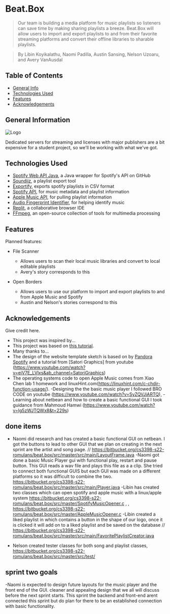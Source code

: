 # Beat.Box
> Our team is building a media platform for music playlists so listeners can save time by making sharing playlists a breeze. Beat.Box will allow users to import and export playlists to and from their favorite streaming platforms and convert their offline libraries to sharable playlists.

> By Libin Koyikalathu, Naomi Padilla, Austin Sansing, Nelson Uzoaru, and Avery VanAusdal
<!--   > Live demo [TBA](https://bitbucket.org/cs3398-s22-romulans/beat-box/src/). <!-- If you have the project hosted somewhere, include the link here. -->

## Table of Contents
* [General Info](#general-information)
* [Technologies Used](#technologies-used)
* [Features](#features)
* [Acknowledgements](#acknowledgements)

<!-- 
* [Screenshots](#screenshots)
* [Setup](#setup)
* [Usage](#usage)
* [Project Status](#project-status)
* [Room for Improvement](#room-for-improvement)
* [Contact](#contact)
* [License](#license) -->


## General Information
![Logo](https://bitbucket.org/cs3398-s22-romulans/beat.box/downloads/Beat.Box.png)

Dedicated servers for streaming and licenses with major publishers are a bit expensive for a student project, so we'll be working with what we've got.
<!-- - Provide general information about your project here.
- What problem does it (intend to) solve?
- What is the purpose of your project?
- Why did you undertake it?
<!-- You don't have to answer all the questions - just the ones relevant to your project. -->


## Technologies Used
- [Spotify Web API Java](https://github.com/spotify-web-api-java/spotify-web-api-java), a Java wrapper for Spotify's API on GitHub
- [Soundiiz](https://soundiiz.com/), a playlist export tool
- [Exportify](https://github.com/watsonbox/exportify), exports spotify playlists in CSV format
- [Spotify API](https://developer.spotify.com/), for music metadata and playlist information
- [Apple Music API](https://developer.apple.com/documentation/applemusicapi/), for pulling playlist information
- [Audio Fingerprint Identifier](https://github.com/itspoma/audio-fingerprint-identifying-python), for helping identify music
- [Replit](https://replit.com/), a collaborative browser IDE
- [FFmpeg](https://github.com/FFmpeg/FFmpeg), an open-source collection of tools for multimedia processing


## Features
Planned features:

- File Scanner
	- Allows users to scan their local music libraries and convert to local editable playlists
	- Avery's story corresponds to this

- Open Borders
    - Allows users to use our platform to import and export playlists to and from Apple Music and Spotify
	- Austin and Nelson's stories correspond to this

	
## Acknowledgements
Give credit here.
- This project was inspired by...
- This project was based on [this tutorial](https://www.example.com).
- Many thanks to...
- The design of the website template sketch is based on by [Pandora](www.pandora.com) [Spotify](spotify.com) and a tutorial from
[Satori Graphics] from youtube (https://www.youtube.com/watch?v=eiV7E_LVlxs&ab_channel=SatoriGraphics)
- The operating systems code to open Apple Music comes from Xiao Chen lab 1 homework and 
  linuxHint.com(https://linuxhint.com/c-chdir-function-usage/).
-Designing the the basic music player I followed BRO CODE on youtube (https://www.youtube.com/watch?v=SyZQVJiARTQ), 
-Learning about netbean and how to create a basic functional GUI I took guidance from Mahmoud Hamwi (https://www.youtube.com/watch?v=lg5zWJTQWx8&t=229s)
## done items
- Naomi did research and has created a basic functional GUI on netbean. I got the buttons to lead to other GUI that we plan on creating in the next sprint 
 are the artist and song page. // https://bitbucket.org/cs3398-s22-romulans/beat.box/src/master/src/main/LayoutFrame.java
 -Naomi got done a basic Music Player gui with functional play, restart and pause button. This GUI reads a wav file and plays this file as a 
  a clip. She tried to connect both functional GUIS but each GUI was made on a different platforms so it was difficult to combine the two. 
   https://bitbucket.org/cs3398-s22-romulans/beat.box/src/master/src/main/Player.java
-Libin has created two classes which can open spotify and apple music with a linux/apple system https://bitbucket.org/cs3398-s22-romulans/beat.box/src/master/SpotifyMusicOpener.c , 
 , https://bitbucket.org/cs3398-s22-romulans/beat.box/src/master/AppleMusicOpener.c
 -Libin created a liked playlist in which contains a button in the shape of our logo, once it is clicked it will add on to a liked playlist and be saved on 
  the database // https://bitbucket.org/cs3398-s22-romulans/beat.box/src/master/src/main/FavoritePlaylistCreator.java

- Nelson created tester classes for both song and playlist classes, https://bitbucket.org/cs3398-s22-romulans/beat.box/src/master/src/test/

## sprint two goals 
-Naomi is expected to design future layouts for the music player and the front end of the GUI.
 cleaner and appealing design that we all will discuss before the next sprint starts. This sprint the backend and front-end arent
  connected this sprint but do plan for there to be an established connection with basic functionality. 
 

<!--
## Screenshots
![Example screenshot](./img/screenshot.png)
<!-- If you have screenshots you'd like to share, include them here. -->

<!--
## Setup
What are the project requirements/dependencies? Where are they listed? A requirements.txt or a Pipfile.lock file perhaps? Where is it located?

Proceed to describe how to install / setup one's local environment / get started with the project.

<!--
## Usage
How does one go about using it?
Provide various use cases and code examples here.

`write-your-code-here`

<!--
## Project Status
Project is: _in progress_ / _complete_ / _no longer being worked on_. If you are no longer working on it, provide reasons why.

<!--
## Room for Improvement
Include areas you believe need improvement / could be improved. Also add TODOs for future development.

Room for improvement:
- Improvement to be done 1
- Improvement to be done 2

To do:
- Feature to be added 1
- Feature to be added 2





## Contact
Created by [@flynerdpl](https://www.flynerd.pl/) - feel free to contact me!


<!-- Optional -->
<!-- ## License -->
<!-- This project is open source and available under the [... License](). -->

<!-- You don't have to include all sections - just the one's relevant to your project -->